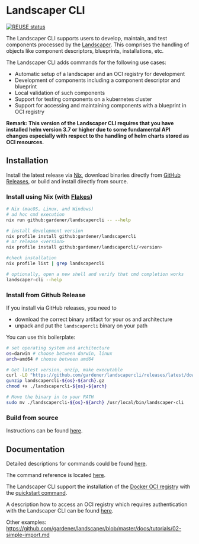# Landscaper CLI

[![REUSE status](https://api.reuse.software/badge/github.com/gardener/landscapercli)](https://api.reuse.software/info/github.com/gardener/landscapercli)

The Landscaper CLI supports users to develop, maintain, and test components processed by the 
[Landscaper](https://github.com/gardener/landscaper). This comprises the handling of objects like component descriptors, 
blueprints, installations, etc. 

The Landscaper CLI adds commands for the following use cases:

- Automatic setup of a landscaper and an OCI registry for development  
- Development of components including a component descriptor and blueprint  
- Local validation of such components  
- Support for testing components on a kubernetes cluster  
- Support for accessing and maintaining components with a blueprint in OCI registry

**Remark: This version of the Landscaper CLI requires that you have installed helm version 3.7 or higher
due to some fundamental API changes especially with respect to the handling of helm charts stored as OCI resources.**

## Installation

Install the latest release via [Nix](https://nixos.org), download binaries directly from [GitHub Releases](https://github.com/gardener/landscapercli/releases), or build and install directly from source.

### Install using Nix (with [Flakes](https://nixos.wiki/wiki/Flakes))

```bash
# Nix (macOS, Linux, and Windows)
# ad hoc cmd execution
nix run github:gardener/landscapercli -- --help

# install development version
nix profile install github:gardener/landscapercli
# or release <version>
nix profile install github:gardener/landscapercli/<version>

#check installation
nix profile list | grep landscapercli

# optionally, open a new shell and verify that cmd completion works
landscaper-cli --help
```

### Install from Github Release

If you install via GitHub releases, you need to

- download the correct binary artifact for your os and architecture
- unpack and put the `landscapercli` binary on your path

You can use this boilerplate:
```bash
# set operating system and architecture
os=darwin # choose between darwin, linux
arch=amd64 # choose between amd64

# Get latest version, unzip, make executable
curl -LO "https://github.com/gardener/landscapercli/releases/latest/download/landscapercli-${os}-${arch}.gz"
gunzip landscapercli-${os}-${arch}.gz
chmod +x ./landscapercli-${os}-${arch}

# Move the binary in to your PATH
sudo mv ./landscapercli-${os}-${arch} /usr/local/bin/landscaper-cli
```

### Build from source

Instructions can be found [here](docs/installation.md).

## Documentation 

Detailed descriptions for commands could be found [here](docs/commands).

The command reference is located [here](docs/reference/landscaper-cli.md). 

The Landscaper CLI support the installation of the [Docker OCI registry](https://hub.docker.com/_/registry/) 
with the [quickstart command](docs/commands/quickstart).

A description how to access an OCI registry which requires authentication with the Landscaper CLI can be found [here](docs/login-to-oci-registry.md). 

Other examples:
https://github.com/gardener/landscaper/blob/master/docs/tutorials/02-simple-import.md 
